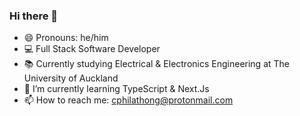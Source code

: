### Hi there 👋

- 😄 Pronouns: he/him
- 💻 Full Stack Software Developer 
- 📚 Currently studying Electrical & Electronics Engineering at The University of Auckland
- 🌱 I’m currently learning TypeScript & Next.Js
- 📫 How to reach me: cphilathong@protonmail.com

